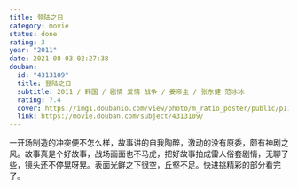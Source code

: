 ```yaml
---
title: 登陆之日
category: movie
status: done
rating: 3
year: "2011"
date: 2021-08-03 02:27:38
douban:
  id: "4313109"
  title: 登陆之日
  subtitle: 2011 / 韩国 / 剧情 爱情 战争 / 姜帝圭 / 张东健 范冰冰
  rating: 7.4
  cover: https://img1.doubanio.com/view/photo/m_ratio_poster/public/p1749048668.jpg
  link: https://movie.douban.com/subject/4313109/
---
```


一开场制造的冲突便不怎么样，故事讲的自我陶醉，激动的没有原委，颇有神剧之风。故事真是个好故事，战场画面也不马虎，把好故事拍成雷人俗套剧情，无聊了些，镜头还不停晃呀晃。表面光鲜之下很空，丘壑不足。快进挑精彩的部分看完了。
